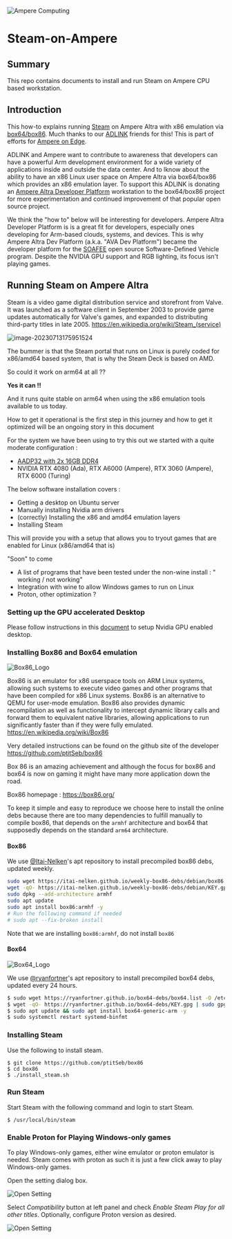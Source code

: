 ![Ampere Computing](https://avatars2.githubusercontent.com/u/34519842?s=400&u=1d29afaac44f477cbb0226139ec83f73faefe154&v=4)

# Steam-on-Ampere

## Summary
This repo contains documents to install and run Steam on Ampere CPU based workstation. 

## Introduction
This how-to explains running [Steam](https://store.steampowered.com) on Ampere Altra with x86 emulation via [box64/box86](https://box86.org). Much thanks to our [ADLINK](https://www.ipi.wiki) friends for this! This is part of efforts for [Ampere on Edge](https://amperecomputing.com/home/edge). 

ADLINK and Ampere want to contribute to awareness that developers can have a powerful Arm development environment for a wide variety of applications inside and outside the data center. And to lknow about the ability to have an x86 Linux user space on Ampere Altra via box64/box86 which provides an x86 emulation layer.  To support this ADLINK is donating an [Ampere Altra Developer Platform](https://www.ipi.wiki/pages/ampere-altra-developer-platform) workstation to the box64/box86 project for more experimentation and continued improvement of that popular open source project.

We think the "how to" below will be interesting for developers. Ampere Altra Developer Platform is is a great fit for developers, especially ones developing for Arm-based clouds, systems, and devices. This is why Ampere Altra Dev Platform (a.k.a. "AVA Dev Platform") became the developer platform for the [SOAFEE](https://www.soafee.io) open source Software-Defined Vehicle program. Despite the NVIDIA GPU support and RGB lighting, its focus isn't playing games. 

## Running Steam on Ampere Altra 

Steam is a video game digital distribution service and storefront from Valve. It was launched as a software client in September 2003 to provide game updates automatically for Valve's games, and expanded to distributing third-party titles in late 2005. 
https://en.wikipedia.org/wiki/Steam_(service)

![image-20230713175951524](Steam_install.assets/image-20230713175951524.png)



The bummer is that the Steam portal that runs on Linux is purely coded for x86/amd64 based system, that is why the Steam Deck is based on AMD.

So could it work on arm64 at all ?? 

**Yes it can !!** 

And it runs quite stable on arm64 when using the x86 emulation tools available to us today. 

How to get it operational is the first step in this journey and how to get it optimized will be an ongoing story in this document



For the system we have been using to try this out we started with a quite moderate configuration : 

- [AADP32 with 2x 16GB DDR4](https://www.ipi.wiki/products/ampere-altra-developer-platform)
- NVIDIA RTX 4080 (Ada), RTX A6000 (Ampere), RTX 3060 (Ampere), RTX 6000 (Turing)

The below software installation covers :  

- Getting a desktop on Ubuntu server
- Manually installing Nvidia arm drivers
- (correctly) Installing the x86 and amd64 emulation layers 
- Installing Steam

This will provide you with a setup that allows you to tryout games that are enabled for Linux (x86/amd64 that is)



"Soon" to come 

- A list of programs that have been tested under the non-wine install : " working / not working"  
- Integration with wine to allow Windows games to run on Linux
- Proton, other optimization ?

### Setting up the GPU accelerated Desktop
Please follow instructions in this [document](https://github.com/AmpereComputing/NVIDIA-GPU-Accelerated-Linux-Desktop-on-Ampere/) to setup Nvidia GPU enabled desktop. 

### Installing Box86 and Box64 emulation

![Box86_Logo](Steam_install.assets/Box86_Logo.png)

Box86 is an emulator for x86 userspace tools on ARM Linux systems, allowing such systems to execute video games and other programs that have been compiled for x86 Linux systems. Box86 is an alternative to QEMU for user-mode emulation. Box86 also provides dynamic recompilation as well as functionality to intercept dynamic library calls and forward them to equivalent native libraries, allowing applications to run significantly faster than if they were fully emulated. https://en.wikipedia.org/wiki/Box86

Very detailed instructions can be found on the github site of the developer   https://github.com/ptitSeb/box86

Box 86  is an amazing achievement and although the focus for box86 and box64 is now on gaming it might have many more application down the road. 

Box86 homepage : https://box86.org/

To keep it simple and easy to reproduce we choose here to install the online debs because there are too many dependencies to fulfill manually to compile box86, that depends on the `armhf` architecture and box64 that supposedly depends on the standard `arm64` architecture. 


#### Box86
We use [@Itai-Nelken](https://github.com/Itai-Nelken)'s apt repository to install precompiled box86 debs, updated weekly.

```sh
sudo wget https://itai-nelken.github.io/weekly-box86-debs/debian/box86.list -O /etc/apt/sources.list.d/box86.list
wget -qO- https://itai-nelken.github.io/weekly-box86-debs/debian/KEY.gpg | sudo gpg --dearmor -o /etc/apt/trusted.gpg.d/box86-debs-archive-keyring.gpg
sudo dpkg --add-architecture armhf
sudo apt update
sudo apt install box86:armhf -y
# Run the following command if needed
# sudo apt --fix-broken install

```

Note that we are installing `box86:armhf`, do not install `box86`



#### Box64
![Box64_Logo](Steam_install.assets/Box64_Logo.png)

We use [@ryanfortner](https://github.com/ryanfortner)'s apt repository to install precompiled box64 debs, updated every 24 hours.

```sh 
$ sudo wget https://ryanfortner.github.io/box64-debs/box64.list -O /etc/apt/sources.list.d/box64.list
$ wget -qO- https://ryanfortner.github.io/box64-debs/KEY.gpg | sudo gpg --dearmor -o /etc/apt/trusted.gpg.d/box64-debs-archive-keyring.gpg
$ sudo apt update && sudo apt install box64-generic-arm -y
$ sudo systemctl restart systemd-binfmt
```



### Installing Steam

Use the following to install steam. 

```
$ git clone https://github.com/ptitSeb/box86
$ cd box86
$ ./install_steam.sh
```

### Run Steam 

Start Steam with the following command and login to start Steam. 
```
$ /usr/local/bin/steam
```

### Enable Proton for Playing Windows-only games

To play Windows-only games, either wine emulator or proton emulator is needed. Steam comes with proton as such it is just a few click away to play Windows-only games. 

Open the setting dialog box. 

![Open Setting](images/steam-setting-menu.png)

Select *Compatibility* button at left panel and check *Enable Steam Play for all other titles*. Optionally, configure Proton version as desired. 

![Open Setting](images/steam-setting-compatibility.png)


